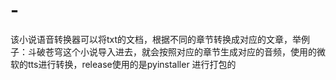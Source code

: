 # -
该小说语音转换器可以将txt的文档，根据不同的章节转换成对应的文章，举例子：斗破苍穹这个小说导入进去，就会按照对应的章节生成对应的音频，使用的微软的tts进行转换，release使用的是pyinstaller 进行打包的
